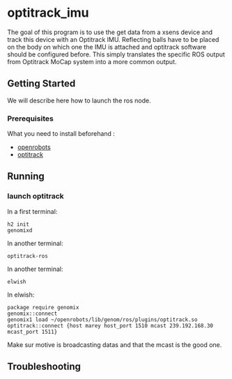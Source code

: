 # optitrack_imu

The goal of this program is to use the get data from a xsens device and track this device with an Optitrack IMU.
Reflecting balls have to be placed on the body on which one the IMU is attached and optitrack software should be configured before.
This simply translates the specific ROS output from Optitrack MoCap system into a more common output.

## Getting Started

We will describe here how to launch the ros node.

### Prerequisites

What you need to install beforehand :

* [openrobots](https://wiki.laas.fr/robots/PR2/HowToInstall)
* [optitrack](https://wiki.laas.fr/robots/PR2/Mocap?highlight=%28package%29%7C%28require%29%7C%28genomix%29)

## Running

### launch optitrack

In a first terminal: 
```
h2 init
genomixd
```

In another terminal:
```
optitrack-ros
```

In another terminal:
```
elwish
```

In elwish:
```
package require genomix
genomix::connect
genomix1 load ~/openrobots/lib/genom/ros/plugins/optitrack.so
optitrack::connect {host marey host_port 1510 mcast 239.192.168.30 mcast_port 1511}
```

Make sur motive is broadcasting datas and that the mcast is the good one. 

## Troubleshooting

